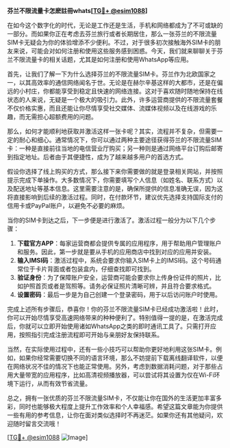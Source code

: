**芬兰不限流量卡怎麽註冊whats[[TG💪+ @esim1088](https://t.me/s/esim1088)]**

在如今这个数字化的时代，无论是工作还是生活，手机和网络都成为了不可或缺的一部分。而如果你正在考虑去芬兰旅行或者长期居住，那么一张芬兰的不限流量SIM卡无疑会为你的体验增添不少便利。不过，对于很多初次接触海外SIM卡的朋友来说，可能会对如何注册和使用这些服务感到困惑。今天，我们就来聊聊关于芬兰不限流量卡的相关话题，尤其是如何注册和使用WhatsApp等应用。

首先，让我们了解一下为什么选择芬兰的不限流量SIM卡。芬兰作为北欧国家之一，以其高效率的通信网络闻名于世。无论是在赫尔辛基这样的大都市，还是在偏远的小村庄，你都能享受到稳定且快速的网络连接。这对于喜欢随时随地保持在线状态的人来说，无疑是一个极大的吸引力。此外，许多运营商提供的不限流量套餐不仅价格实惠，而且还能让你尽情享受社交媒体、流媒体视频以及在线游戏的乐趣，而无需担心超额费用的问题。

那么，如何才能顺利地获取并激活这样一张卡呢？其实，流程并不复杂，但需要一定的耐心和细心。通常情况下，你可以通过两种主要途径获得芬兰的不限流量SIM卡：一种是直接前往当地的电信营业厅购买；另一种则是通过网络平台订购后邮寄到指定地址。后者由于其便捷性，成为了越来越多用户的首选方式。

假设你选择了线上购买的方式，那么接下来你需要做的就是登录相关网站，并按照提示完成下单操作。大多数情况下，你需要填写个人信息（如姓名、联系方式）以及配送地址等基本信息。这里需要注意的是，确保所提供的信息准确无误，因为这将直接影响到后续的激活过程。同时，在付款环节，建议优先选择支持国际支付的信用卡或PayPal账户，以避免不必要的麻烦。

当你的SIM卡到达之后，下一步便是进行激活了。激活过程一般分为以下几个步骤：

1. **下载官方APP**：每家运营商都会提供专属的应用程序，用于帮助用户管理账户和服务。因此，第一步就是要从手机的应用商店中找到对应的应用并安装。
2. **输入IMSI码**：激活过程中，系统会要求你输入SIM卡上的IMSI码。这个号码通常位于卡片背面或者包装盒内，仔细查找即可找到。
3. **验证身份**：为了保障账户安全，运营商可能会要求你上传身份证件的照片，比如护照首页或者是驾照等。请务必保证照片清晰可辨，并且符合要求格式。
4. **设置密码**：最后一步是为自己创建一个登录密码，用于以后访问账户时使用。

完成上述所有步骤后，恭喜你！你的芬兰不限流量SIM卡已经成功激活啦！此时，你可以开始尽情享受高速网络带来的种种便利了。特别值得一提的是，在激活完成后，你就可以立即开始使用诸如WhatsApp之类的即时通讯工具了。只需打开应用，按照指引完成注册流程即可开始与亲朋好友保持联系。

当然，在实际使用过程中，还有一些小技巧可以帮助你更好地利用这张SIM卡。例如，如果你经常需要切换不同的语言环境，那么不妨提前下载离线翻译软件，以便在网络状况不佳的情况下也能正常使用。另外，考虑到数据消耗问题，对于那些占用大量带宽的应用程序，比如高清视频播放器，可以尝试将其设置为仅在Wi-Fi环境下运行，从而有效节省流量。

总之，拥有一张优质的芬兰不限流量SIM卡，不仅能让你在国外的生活更加丰富多彩，同时也能够极大程度上提升工作效率和个人幸福感。希望这篇文章能为你提供一些有用的参考信息，让你在面对类似选择时不再迷茫。如果你还有其他疑问，欢迎随时留言交流哦！

[[TG💪+ @esim1088](https://t.me/s/esim1088) ![Image](https://i.postimg.cc/4NQfJmqS/Snipaste-2025-05-13-00-14-12.png)]
